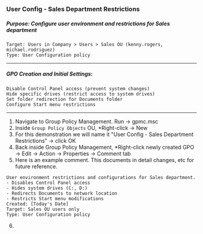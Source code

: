 ### User Config - Sales Department Restrictions
##### Purpose: Configure user environment and restrictions for Sales department
```
Target: Users in Company > Users > Sales OU (kenny.rogers, michael.rodriguez)
Type: User Configuration policy
```
---

##### GPO Creation and Initial Settings:
```
Disable Control Panel access (prevent system changes)
Hide specific drives (restrict access to system drives)
Set folder redirection for Documents folder
Configure Start menu restrictions
```
---

1. Navigate to Group Policy Management. Run → gpmc.msc
2. Inside `Group Policy Objects` OU, *Right-click → New
3. For this demonstration we will name it "User Config - Sales Department Restrictions" → click OK
4. Back inside Group Policy Management, *Right-click newly created GPO → Edit → Action → Properties → Comment tab
5. Here is an example comment. This documents in detail changes, etc for future reference.
```
User environment restrictions and configurations for Sales department.
- Disables Control Panel access
- Hides system drives (C:, D:)
- Redirects Documents to network location
- Restricts Start menu modifications
Created: [Today's Date]
Target: Sales OU users only
Type: User Configuration policy
```
6.


